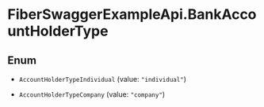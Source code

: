 # FiberSwaggerExampleApi.BankAccountHolderType

## Enum


* `AccountHolderTypeIndividual` (value: `"individual"`)

* `AccountHolderTypeCompany` (value: `"company"`)


